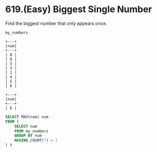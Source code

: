 # 619.\(Easy\) Biggest Single Number

Find the biggest number that only appears once.

```text
my_numbers

+---+
|num|
+---+
| 8 |
| 8 |
| 3 |
| 3 |
| 1 |
| 4 |
| 5 |
| 6 | 

+---+
|num|
+---+
| 6 |
```

```sql
SELECT MAX(num) num
FROM (
    SELECT num
    FROM my_numbers
    GROUP BY num
    HAVING COUNT(*) = 1
) t
```

